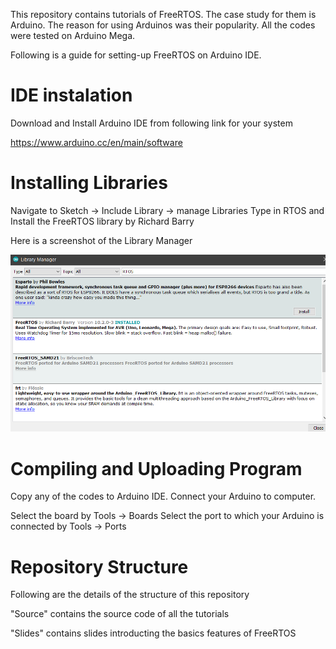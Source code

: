 This repository contains tutorials of FreeRTOS. The case study for them is Arduino. The reason for using Arduinos was their popularity. All the codes were tested on Arduino Mega.

Following is a guide for setting-up FreeRTOS on Arduino IDE.

# IDE instalation
Download and Install Arduino IDE from following link for your system

https://www.arduino.cc/en/main/software

# Installing Libraries
Navigate to Sketch -> Include Library -> manage Libraries
Type in RTOS and Install the FreeRTOS library by Richard Barry

Here is a screenshot of the Library Manager 

![FreeRTOS_lib](image/FreeRTOS_lib.png)

# Compiling and Uploading Program
Copy any of the codes to Arduino IDE. Connect your Arduino to computer. 

Select the board by Tools -> Boards
Select the port to which your Arduino is connected by Tools -> Ports

# Repository Structure
Following are the details of the structure of this repository

"Source" contains the source code of all the tutorials

"Slides" contains slides introducting the basics features of FreeRTOS

